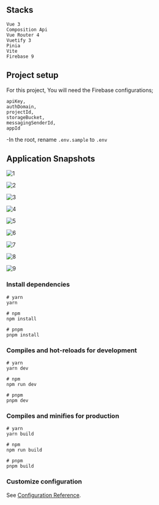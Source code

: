 ## Stacks

```
Vue 3
Composition Api
Vue Router 4
Vuetify 3
Pinia
Vite
Firebase 9
```

## Project setup

For this project, You will need the Firebase configurations;

```
apiKey,
authDomain,
projectId,
storageBucket,
messagingSenderId,
appId
```

-In the root, rename `.env.sample` to `.env`

## Application Snapshots

![1](https://github.com/codedbyEmre/fullstack-vuetify-note-app/assets/67799995/e0e19ae5-5842-455a-809c-4dfde6ab3970)

![2](https://github.com/codedbyEmre/fullstack-vuetify-note-app/assets/67799995/c61df065-dfc6-436a-966c-d224b5c099d5)

![3](https://github.com/codedbyEmre/fullstack-vuetify-note-app/assets/67799995/070e2996-c0c2-4e92-9b62-4d58b3911d68)

![4](https://github.com/codedbyEmre/fullstack-vuetify-note-app/assets/67799995/945c7877-6fb9-4320-b7f8-1af8a4759a6c)

![5](https://github.com/codedbyEmre/fullstack-vuetify-note-app/assets/67799995/7b84c051-814e-496e-aeca-47be9061952e)

![6](https://github.com/codedbyEmre/fullstack-vuetify-note-app/assets/67799995/eb4db849-1292-4d8b-9a3a-ec77f26a4995)

![7](https://github.com/codedbyEmre/fullstack-vuetify-note-app/assets/67799995/79f5ce83-fa77-4a6f-9853-d16ad82c62f6)

![8](https://github.com/codedbyEmre/fullstack-vuetify-note-app/assets/67799995/61156965-c2aa-4efe-9661-bdd7ab1dd7a5)

![9](https://github.com/codedbyEmre/fullstack-vuetify-note-app/assets/67799995/1a47fa32-d343-4574-ac29-4c2516791cfd)

### Install dependencies

```
# yarn
yarn

# npm
npm install

# pnpm
pnpm install
```

### Compiles and hot-reloads for development

```
# yarn
yarn dev

# npm
npm run dev

# pnpm
pnpm dev
```

### Compiles and minifies for production

```
# yarn
yarn build

# npm
npm run build

# pnpm
pnpm build
```

### Customize configuration

See [Configuration Reference](https://vitejs.dev/config/).

